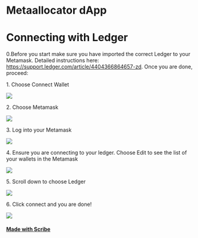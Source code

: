 # Metaallocator dApp

# Connecting with Ledger
0\.Before you start make sure you have imported the correct Ledger to your Metamask. Detailed instructions here: https://support.ledger.com/article/4404366864657-zd. Once you are done, proceed:

1\. Choose Connect Wallet

![](https://ajeuwbhvhr.cloudimg.io/colony-recorder.s3.amazonaws.com/files/2025-02-13/73a5adab-a795-4b48-8b11-a755cf3e5363/user_cropped_screenshot.jpeg?tl_px=188,0&br_px=2940,1538&force_format=jpeg&q=100&width=1120.0&wat=1&wat_opacity=0.7&wat_gravity=northwest&wat_url=https://colony-recorder.s3.us-west-1.amazonaws.com/images/watermarks/FB923C_standard.png&wat_pad=970,20)


2\. Choose Metamask

![](https://ajeuwbhvhr.cloudimg.io/colony-recorder.s3.amazonaws.com/files/2025-02-13/2e082943-b32b-4432-bdca-aa7142908062/user_cropped_screenshot.jpeg?tl_px=0,0&br_px=2752,1538&force_format=jpeg&q=100&width=1120.0&wat=1&wat_opacity=0.7&wat_gravity=northwest&wat_url=https://colony-recorder.s3.us-west-1.amazonaws.com/images/watermarks/FB923C_standard.png&wat_pad=372,223)


3\. Log into your Metamask

![](https://ajeuwbhvhr.cloudimg.io/colony-recorder.s3.amazonaws.com/files/2025-02-13/5ffdd80b-2def-44be-8da4-d18a8acb23e4/user_cropped_screenshot.jpeg?tl_px=188,123&br_px=2940,1662&force_format=jpeg&q=100&width=1120.0&wat=1&wat_opacity=0.7&wat_gravity=northwest&wat_url=https://colony-recorder.s3.us-west-1.amazonaws.com/images/watermarks/FB923C_standard.png&wat_pad=926,277)


4\. Ensure you are connecting to your ledger. Choose Edit to see the list of your wallets in the Metamask

![](https://ajeuwbhvhr.cloudimg.io/colony-recorder.s3.amazonaws.com/files/2025-02-13/25ee98a2-4bcb-4827-b3f2-281031f2c1b4/user_cropped_screenshot.jpeg?tl_px=188,0&br_px=2940,1538&force_format=jpeg&q=100&width=1120.0&wat=1&wat_opacity=0.7&wat_gravity=northwest&wat_url=https://colony-recorder.s3.us-west-1.amazonaws.com/images/watermarks/FB923C_standard.png&wat_pad=1045,150)


5\. Scroll down to choose Ledger

![](https://ajeuwbhvhr.cloudimg.io/colony-recorder.s3.amazonaws.com/files/2025-02-13/12da1438-3c71-49bc-b3e4-dcba49d1abab/user_cropped_screenshot.jpeg?tl_px=188,198&br_px=2940,1737&force_format=jpeg&q=100&width=1120.0&wat=1&wat_opacity=0.7&wat_gravity=northwest&wat_url=https://colony-recorder.s3.us-west-1.amazonaws.com/images/watermarks/FB923C_standard.png&wat_pad=951,279)


6\. Click connect and you are done!

![](https://ajeuwbhvhr.cloudimg.io/colony-recorder.s3.amazonaws.com/files/2025-02-13/19a3c11a-f82d-41c6-8945-fae3825c7a1d/ascreenshot.jpeg?tl_px=188,373&br_px=2940,1912&force_format=jpeg&q=100&width=1120.0&wat=1&wat_opacity=0.7&wat_gravity=northwest&wat_url=https://colony-recorder.s3.us-west-1.amazonaws.com/images/watermarks/FB923C_standard.png&wat_pad=997,351)
#### [Made with Scribe](https://scribehow.com/shared/Brave_Browser_Workflow__YezoErtrQ6qdO9tLOgHWng)



